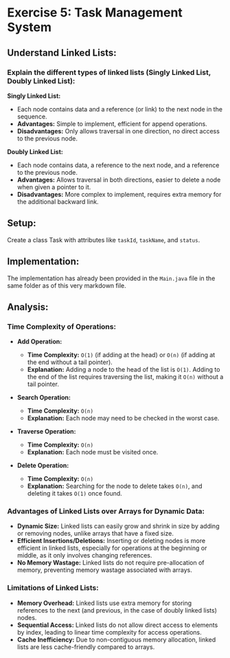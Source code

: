 # Exercise 5: Task Management System

## Understand Linked Lists:
### Explain the different types of linked lists (Singly Linked List, Doubly Linked List):

**Singly Linked List:**
- Each node contains data and a reference (or link) to the next node in the sequence.
- **Advantages:** Simple to implement, efficient for append operations.
- **Disadvantages:** Only allows traversal in one direction, no direct access to the previous node.

**Doubly Linked List:**
- Each node contains data, a reference to the next node, and a reference to the previous node.
- **Advantages:** Allows traversal in both directions, easier to delete a node when given a pointer to it.
- **Disadvantages:** More complex to implement, requires extra memory for the additional backward link.

## Setup:
Create a class Task with attributes like `taskId`, `taskName`, and `status`.

## Implementation:
The implementation has already been provided in the `Main.java` file in the same folder as of this very markdown file.

## Analysis:
### Time Complexity of Operations:
- **Add Operation:**
  - **Time Complexity:** `O(1)` (if adding at the head) or `O(n)` (if adding at the end without a tail pointer).
  - **Explanation:** Adding a node to the head of the list is `O(1)`. Adding to the end of the list requires traversing the list, making it `O(n)` without a tail pointer.

- **Search Operation:**
  - **Time Complexity:** `O(n)`
  - **Explanation:** Each node may need to be checked in the worst case.

- **Traverse Operation:**
  - **Time Complexity:** `O(n)`
  - **Explanation:** Each node must be visited once.

- **Delete Operation:**
  - **Time Complexity:** `O(n)`
  - **Explanation:** Searching for the node to delete takes `O(n)`, and deleting it takes `O(1)` once found.

### Advantages of Linked Lists over Arrays for Dynamic Data:
- **Dynamic Size:** Linked lists can easily grow and shrink in size by adding or removing nodes, unlike arrays that have a fixed size.
- **Efficient Insertions/Deletions:** Inserting or deleting nodes is more efficient in linked lists, especially for operations at the beginning or middle, as it only involves changing references.
- **No Memory Wastage:** Linked lists do not require pre-allocation of memory, preventing memory wastage associated with arrays.

### Limitations of Linked Lists:
- **Memory Overhead:** Linked lists use extra memory for storing references to the next (and previous, in the case of doubly linked lists) nodes.
- **Sequential Access:** Linked lists do not allow direct access to elements by index, leading to linear time complexity for access operations.
- **Cache Inefficiency:** Due to non-contiguous memory allocation, linked lists are less cache-friendly compared to arrays.

